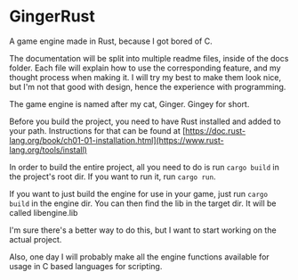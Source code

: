 # GingerRust
A game engine made in Rust, because I got bored of C.

The documentation will be split into multiple readme files, inside of the docs folder. Each file will explain how to use the corresponding feature, and my thought process when making it. I will try my best to make them look nice, but I'm not that good with design, hence the experience with programming.

The game engine is named after my cat, Ginger. Gingey for short.

Before you build the project, you need to have Rust installed and added to your path. Instructions for that can be found at [https://doc.rust-lang.org/book/ch01-01-installation.html](https://www.rust-lang.org/tools/install)

In order to build the entire project, all you need to do is run ```cargo build``` in the project's root dir. If you want to run it, run ```cargo run```.

If you want to just build the engine for use in your game, just run ```cargo build``` in the engine dir. You can then find the lib in the target dir. It will be called libengine.lib

I'm sure there's a better way to do this, but I want to start working on the actual project.

Also, one day I will probably make all the engine functions available for usage in C based languages for scripting.
